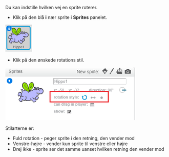 Du kan indstille hvilken vej en sprite roterer.

- Klik på den blå **i** nær sprite i **Sprites** panelet.

![Klik på i](images/click-i.png)

- Klik på den ønskede rotations stil.

![Forskellige rotations stil](images/rotation-style.png)

Stilarterne er:

- Fuld rotation - peger sprite i den retning, den vender mod
- Venstre-højre - vender kun sprite til venstre eller højre
- Drej ikke - sprite ser det samme uanset hvilken retning den vender mod